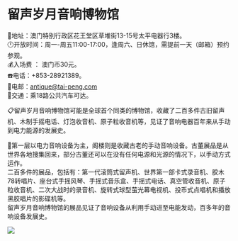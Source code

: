 # 留声岁月音响博物馆  
📍地址：澳门特别行政区花王堂区草堆街13-15号太平电器行3楼。  
🕛开放时间：周一-周五11:00-17:00，逢周六、日休馆，需提前一天（邮箱）预约参观。  
💰入场费 ： 澳门币30元。  
☎️电话：+853-28921389。  
📨电邮：antique@tai-peng.com  
🚌交通：乘18路公共汽车可达。  
  
📋留声岁月音响博物馆可能是全球首个同类的博物馆，收藏了二百多件古旧留声机、木制手摇电话、灯泡收音机、原子粒收音机等，见证了音响电器百年来从手动到电力能源的发展史。  
  
📢第一层以电力音响设备为主，阁楼则是收藏古老的手动音响设备。古董展品是从世界各地搜集回来，部分古董还可以在没有任何电源和光源的情况下，以手动方式运作。  
二百多件的展品，包括有：第一代滚筒式留声机、世界第一部卡式录音机、胶木78转唱片、座台式手摇风琴、手摇式音乐盒、手摇式电话、真空管收音机、原子粒收音机、二次大战时的录音机、旋转式球型萤光幕电视机、投币式点唱机和播放黑胶唱片的影碟机等。  
留声岁月音响博物馆的展品见证了音响设备从利用手动进至电能发动，百多年的音响设备发展史。  
  
![](https://raw.gitmirror.com/szqq0512/Pic/main/img/202201212155968.png)  
